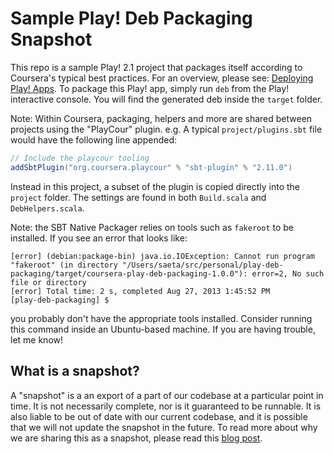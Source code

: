 # Sample Play! Deb Packaging Snapshot #

This repo is a sample Play! 2.1 project that packages itself according to Coursera's typical best practices. For an overview, please see: [Deploying Play! Apps](http://betacs.pro/blog/2013/08/03/deploying-play-apps/). To package this Play! app, simply run `deb` from the Play! interactive console. You will find the generated deb inside the `target` folder.

Note: Within Coursera, packaging, helpers and more are shared between projects using the "PlayCour" plugin. e.g. A typical `project/plugins.sbt` file would have the following line appended:

```sbt
// Include the playcour tooling
addSbtPlugin("org.coursera.playcour" % "sbt-plugin" % "2.11.0")
```

Instead in this project, a subset of the plugin is copied directly into the `project` folder. The settings are found in both `Build.scala` and `DebHelpers.scala`.

Note: the SBT Native Packager relies on tools such as `fakeroot` to be installed. If you see an error that looks like:

```
[error] (debian:package-bin) java.io.IOException: Cannot run program "fakeroot" (in directory "/Users/saeta/src/personal/play-deb-packaging/target/coursera-play-deb-packaging-1.0.0"): error=2, No such file or directory
[error] Total time: 2 s, completed Aug 27, 2013 1:45:52 PM
[play-deb-packaging] $
```

you probably don't have the appropriate tools installed. Consider running this command inside an Ubuntu-based machine. If you are having trouble, let me know!


## What is a snapshot? ##

A "snapshot" is a an export of a part of our codebase at a particular point in time. It is not necessarily complete, nor is it guaranteed to be runnable. 
It is also liable to be out of date with our current codebase, and it is possible that we will not update the snapshot in the future.
To read more about why we are sharing this as a snapshot, please read this [blog post](http://blog.pamelafox.org/2013/03/source-snapshots.html).
